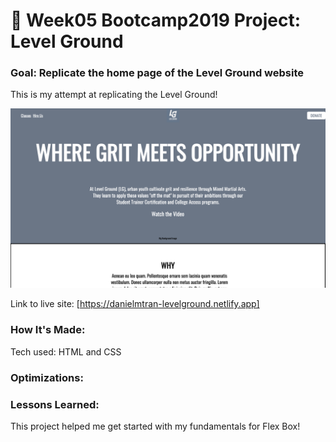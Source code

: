 # 🎰 Week05 Bootcamp2019 Project: Level Ground

### Goal: Replicate the home page of the Level Ground website

This is my attempt at replicating the Level Ground! 

<img src="levelground.png"></img>

Link to live site: [https://danielmtran-levelground.netlify.app]


### How It's Made:

Tech used: HTML and CSS


### Optimizations:


### Lessons Learned:

This project helped me get started with my fundamentals for Flex Box!